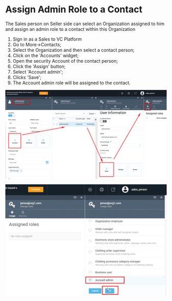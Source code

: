 # Assign Admin Role to a Contact

The Sales person on Seller side can select an Organization assigned to him and assign an admin role to a contact within this Organization

1. Sign in as a Sales to VC Platform
1. Go to More->Contacts;
1. Select the Organization and then select a contact person;
1. Click on the 'Accounts' widget;
1. Open the security Account of the contact person;
1. Click the 'Assign' button;
1. Select 'Account admin';
1. Clicks 'Save';
1. The Account admin role will be assigned to the contact.

![Select contact](media/screen-select-contact-to-assign-role.png)

![Assign Account Admin Role](media/screen-assign-account-admin.png)
